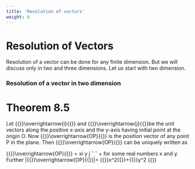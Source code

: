 ```yaml
---
title: 'Resolution of vectors'
weight: 6
---
```


# Resolution of Vectors

Resolution of a vector can be done for any finite dimension. But we will discuss only in two and 
three dimensions. Let us start with two dimension.

### Resolution of a vector in two dimension

# Theorem 8.5
Let {{<katex>}}\overrightarrow{i}{{</katex>}} and {{<katex>}}\overrightarrow{j}{{</katex>}}be the unit vectors along the positive x-axis and the y-axis having initial point at 
the origin O. Now {{<katex>}}\overrightarrow{OP}{{</katex>}} is the position vector of any point P in the plane. Then {{<katex>}}\overrightarrow{OP}{{</katex>}} can be uniquely 
written as

{{<katex>}}\overrightarrow{OP}{{</katex>}} = xi y j ˆ ˆ + for some real numbers x and y. Further |{{<katex>}}\overrightarrow{OP}{{</katex>}}|= {{<katex>}}x^2{{</katex>}}+{{<katex>}}y^2
{{</katex>}}
